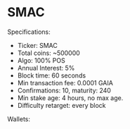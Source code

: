 SMAC 
============


Specifications:
* Ticker: SMAC
* Total coins: ~500000
* Algo: 100% POS
* Annual Interest: 5%
* Block time: 60 seconds
* Min transaction fee: 0.0001 GAIA
* Confirmations: 10, maturity: 240
* Min stake age: 4 hours, no max age.
* Difficulty retarget: every block
 
Wallets:


